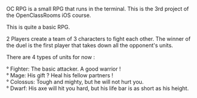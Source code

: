OC RPG is a small RPG that runs in the terminal.
This is the 3rd project of the OpenClassRooms iOS course.

This is quite a basic RPG.

2 Players create a team of 3 characters to fight each other.
The winner of the duel is the first player that takes down all the opponent's units.


There are 4 types of units for now :

° Fighter: The basic attacker. A good warrior !  
° Mage: His gift ? Heal his fellow partners !  
° Colossus: Tough and mighty, but he will not hurt you.  
° Dwarf: His axe will hit you hard, but his life bar is as short as his height.  



